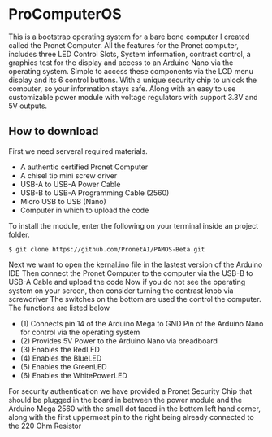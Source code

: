 # ProComputerOS

This is a bootstrap operating system for a bare bone computer I created called the Pronet Computer. All the features for the Pronet computer, includes three LED Control Slots, System information, contrast control, a graphics test for the display and access to an Arduino Nano via the operating system. Simple to access these components via the LCD menu display and its 6 control buttons. With a unique security chip to unlock the computer, so your information stays safe. Along with an easy to use customizable power module with voltage regulators with support 3.3V and 5V outputs.
## How to download
First we need serveral required materials.
* A authentic certified Pronet Computer 
* A chisel tip mini screw driver 
* USB-A to USB-A Power Cable
* USB-B to USB-A Programming Cable (2560)
* Micro USB to USB (Nano)
* Computer in which to upload the code 

To install the module, enter the following on your terminal inside an project folder.
```
$ git clone https://github.com/PronetAI/PAMOS-Beta.git
```
Next we want to open the kernal.ino file in the lastest version of the Arduino IDE
Then connect the Pronet Computer to the computer via the USB-B to USB-A Cable and upload the code
Now if you do not see the operating system on your screen, then consider turning the contrast knob via screwdriver 
The switches on the bottom are used the control the computer. The functions are listed below
* (1) Connects pin 14 of the Arduino Mega to GND Pin of the Arduino Nano for control via the operating system
* (2) Provides 5V Power to the Arduino Nano via breadboard
* (3) Enables the RedLED
* (4) Enables the BlueLED
* (5) Enables the GreenLED
* (6) Enables the WhitePowerLED

For security authentication we have provided a Pronet Security Chip that should be plugged in
the board in between the power module and the Arduino Mega 2560 with the small dot faced in the bottom
left hand corner, along with the first uppermost pin to the right being already connected to the 220 Ohm Resistor 
